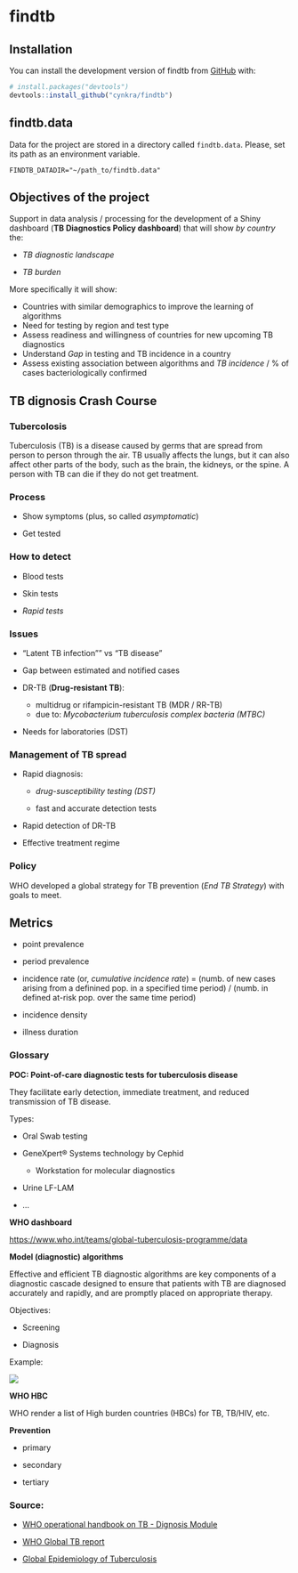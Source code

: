 
<!-- README.md is generated from README.Rmd. Please edit that file -->

# findtb

<!-- badges: start -->
<!-- badges: end -->

## Installation

You can install the development version of findtb from
[GitHub](https://github.com/) with:

``` r
# install.packages("devtools")
devtools::install_github("cynkra/findtb")
```

## findtb.data

Data for the project are stored in a directory called `findtb.data`.
Please, set its path as an environment variable.

`FINDTB_DATADIR="~/path_to/findtb.data"`

## Objectives of the project

Support in data analysis / processing for the development of a Shiny
dashboard (**TB Diagnostics Policy dashboard**) that will show *by
country* the:

- *TB diagnostic landscape*

- *TB burden*

More specifically it will show:

- Countries with similar demographics to improve the learning of
  algorithms
- Need for testing by region and test type
- Assess readiness and willingness of countries for new upcoming TB
  diagnostics
- Understand *Gap* in testing and TB incidence in a country
- Assess existing association between algorithms and *TB incidence* / %
  of cases bacteriologically confirmed

## TB dignosis Crash Course

### Tubercolosis

Tuberculosis (TB) is a disease caused by germs that are spread from
person to person through the air. TB usually affects the lungs, but it
can also affect other parts of the body, such as the brain, the kidneys,
or the spine. A person with TB can die if they do not get treatment.

### Process

- Show symptoms (plus, so called *asymptomatic*)

- Get tested

### How to detect

- Blood tests

- Skin tests

- *Rapid tests*

### Issues

- “Latent TB infection”” vs “TB disease”

- Gap between estimated and notified cases

- DR-TB (**Drug-resistant TB**):

  - multidrug or rifampicin-resistant TB (MDR / RR-TB)
  - due to: *Mycobacterium tuberculosis complex bacteria (MTBC)*

- Needs for laboratories (DST)

### Management of TB spread

- Rapid diagnosis:

  - *drug-susceptibility testing (DST)*

  - fast and accurate detection tests

- Rapid detection of DR-TB

- Effective treatment regime

### Policy

WHO developed a global strategy for TB prevention (*End TB Strategy*)
with goals to meet.

## Metrics

- point prevalence

- period prevalence

- incidence rate (or, *cumulative incidence rate*) = (numb. of new cases
  arising from a definined pop. in a specified time period) / (numb. in
  defined at-risk pop. over the same time period)

- incidence density

- illness duration

### Glossary

**POC: Point-of-care diagnostic tests for tuberculosis disease**

They facilitate early detection, immediate treatment, and reduced
transmission of TB disease.

Types:

- Oral Swab testing

- GeneXpert® Systems technology by Cephid

  - Workstation for molecular diagnostics

- Urine LF-LAM

- …

**WHO dashboard**

<https://www.who.int/teams/global-tuberculosis-programme/data>

**Model (diagnostic) algorithms**

Effective and efficient TB diagnostic algorithms are key components of a
diagnostic cascade designed to ensure that patients with TB are
diagnosed accurately and rapidly, and are promptly placed on appropriate
therapy.

Objectives:

- Screening

- Diagnosis

Example:

![](https://tbksp.org/sites/default/files/inline-images/Fig4-2.gif)

**WHO HBC**

WHO render a list of High burden countries (HBCs) for TB, TB/HIV, etc.

**Prevention**

- primary

- secondary

- tertiary

### Source:

- [WHO operational handbook on TB - Dignosis
  Module](https://www.who.int/publications/i/item/9789240030589)

- [WHO Global TB
  report](https://www.who.int/teams/global-tuberculosis-programme/data#gtbr)

- [Global Epidemiology of
  Tuberculosis](https://www.ncbi.nlm.nih.gov/pmc/articles/PMC4315920/)
